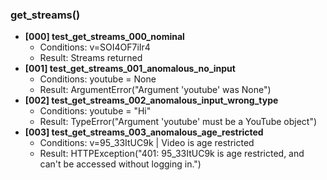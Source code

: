 ### get_streams()

- **[000] test_get_streams_000_nominal**
  - Conditions: v=SOI4OF7iIr4
  - Result: Streams returned
- **[001] test_get_streams_001_anomalous_no_input**
  - Conditions: youtube = None
  - Result: ArgumentError("Argument 'youtube' was None")
- **[002] test_get_streams_002_anomalous_input_wrong_type**
  - Conditions: youtube = "Hi"
  - Result: TypeError("Argument 'youtube' must be a YouTube object")
- **[003] test_get_streams_003_anomalous_age_restricted**
  - Conditions: v=95_33ItUC9k | Video is age restricted
  - Result: HTTPException("401: 95_33ItUC9k is age restricted, and can't be accessed without logging in.")
